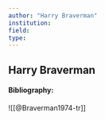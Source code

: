 ```yaml
---
author: "Harry Braverman"
institution:
field:
type:
---
```


## Harry Braverman
#### Bibliography:

![[@Braverman1974-tr]]
